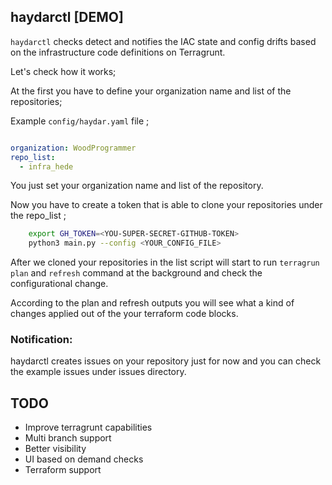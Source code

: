 ## haydarctl [DEMO]

`haydarctl` checks detect and notifies the IAC state and config drifts based on the infrastructure code definitions on Terragrunt.

Let's check how it works;


At the first you have to define your organization name and list of the repositories;

Example `config/haydar.yaml` file ;

```yaml

organization: WoodProgrammer
repo_list:
  - infra_hede
```
You just set your organization name and list of the repository.

Now you have to create a token that is able to clone your repositories under the repo_list ;

```sh
    export GH_TOKEN=<YOU-SUPER-SECRET-GITHUB-TOKEN>
    python3 main.py --config <YOUR_CONFIG_FILE>
```

After we cloned your repositories in the list script will start to run `terragrun plan` and `refresh` command at the background and check the configurational change.

According to the plan and refresh outputs you will see what a kind of changes applied out of the your terraform code blocks.

### Notification:
haydarctl creates issues on your repository just for now and you can check the example issues under issues directory.

## TODO
- Improve terragrunt capabilities
- Multi branch support
- Better visibility
- UI based on demand checks
- Terraform support
